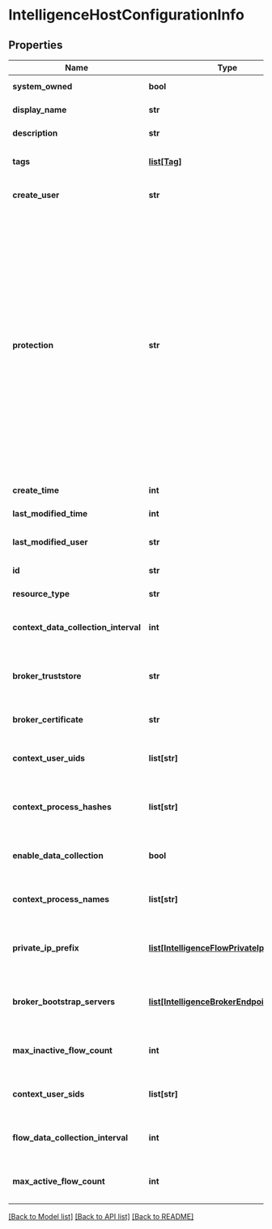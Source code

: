 # IntelligenceHostConfigurationInfo

## Properties
Name | Type | Description | Notes
------------ | ------------- | ------------- | -------------
**system_owned** | **bool** | Indicates system owned resource | [optional] 
**display_name** | **str** | Defaults to ID if not set | [optional] 
**description** | **str** | Description of this resource | [optional] 
**tags** | [**list[Tag]**](Tag.md) | Opaque identifiers meaningful to the API user | [optional] 
**create_user** | **str** | ID of the user who created this resource | [optional] 
**protection** | **str** | Protection status is one of the following: PROTECTED - the client who retrieved the entity is not allowed             to modify it. NOT_PROTECTED - the client who retrieved the entity is allowed                 to modify it REQUIRE_OVERRIDE - the client who retrieved the entity is a super                    user and can modify it, but only when providing                    the request header X-Allow-Overwrite&#x3D;true. UNKNOWN - the _protection field could not be determined for this           entity.  | [optional] 
**create_time** | **int** | Timestamp of resource creation | [optional] 
**last_modified_time** | **int** | Timestamp of last modification | [optional] 
**last_modified_user** | **str** | ID of the user who last modified this resource | [optional] 
**id** | **str** | Unique identifier of this resource | [optional] 
**resource_type** | **str** | The type of this resource. | [optional] 
**context_data_collection_interval** | **int** | Interval in minute of reporting VM guest context data to NSX-Intelligence.  | [optional] 
**broker_truststore** | **str** | A truststore to establish the trust between NSX and NSX-Intelligence brokers.  | [optional] 
**broker_certificate** | **str** | A broker certificate to verify the identity of brokers.  | [optional] 
**context_user_uids** | **list[str]** | List of linux user uid to collect context data. Empty implies all users.  | [optional] 
**context_process_hashes** | **list[str]** | List of hashes of processes to collect context data. Empty implies all processes.  | [optional] 
**enable_data_collection** | **bool** | Enable NSX-Intelligence data collection in host nodes.  | [optional] 
**context_process_names** | **list[str]** | List of processes to collect context data. Empty implies all processes.  | [optional] 
**private_ip_prefix** | [**list[IntelligenceFlowPrivateIpPrefixInfo]**](IntelligenceFlowPrivateIpPrefixInfo.md) | List of private IP prefix that NSX-Intelligence network flow is collected from.  | [optional] 
**broker_bootstrap_servers** | [**list[IntelligenceBrokerEndpointInfo]**](IntelligenceBrokerEndpointInfo.md) | List of NSX-Intelligence broker endpoints that host nodes contact initially.  | [optional] 
**max_inactive_flow_count** | **int** | Maximum inactive network flow to collect in collection interval.  | [optional] 
**context_user_sids** | **list[str]** | List of windows user sid to collect context data. Empty implies all users.  | [optional] 
**flow_data_collection_interval** | **int** | Interval in minute of reporting network flow data to NSX-Intelligence.  | [optional] 
**max_active_flow_count** | **int** | Maximum active network flow to collect in collection interval.  | [optional] 

[[Back to Model list]](../README.md#documentation-for-models) [[Back to API list]](../README.md#documentation-for-api-endpoints) [[Back to README]](../README.md)

